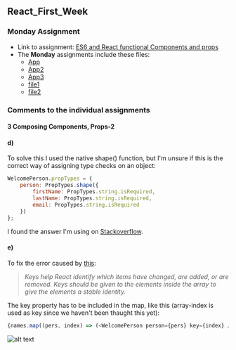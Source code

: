 ## React_First_Week

### Monday Assignment
* Link to assignment: [ES6 and React functional Components and props](https://docs.google.com/document/d/17iG0I2cpgdfmOIW9J-L8kNaO47DILFIzEc9Yi8yW6-o/edit#heading=h.dl1lz6dyu26o)	
* The **Monday** assignments include these files:  
  * [App](https://github.com/Castau/React_First_Week/blob/master/react_exercises/src/App.js)
  * [App2](https://github.com/Castau/React_First_Week/blob/master/react_exercises/src/App2.js)
  * [App3](https://github.com/Castau/React_First_Week/blob/master/react_exercises/src/App3.js)
  * [file1](https://github.com/Castau/React_First_Week/blob/master/react_exercises/src/file1.js)
  * [file2](https://github.com/Castau/React_First_Week/blob/master/react_exercises/src/file2.js)
    

### Comments to the individual assignments
#### 3 Composing Components, Props-2
#### d)
To solve this I used the native shape() function, but I'm unsure if this is the correct way of assigning type checks on an object:
```javascript
WelcomePerson.propTypes = {
    person: PropTypes.shape({
        firstName: PropTypes.string.isRequired,
        lastName: PropTypes.string.isRequired,
        email: PropTypes.string.isRequired
    })
};
```
I found the answer I'm using on [Stackoverflow](https://stackoverflow.com/questions/26923042/how-do-you-validate-the-proptypes-of-a-nested-object-in-reactjs?fbclid=IwAR3HoicJ-XIXdmpQqqIfqfYqwO9GYwhHJ4ULUGzsVNnwn_odf185snZ9nBo).
  
#### e) 
To fix the error caused by [this](https://reactjs.org/docs/lists-and-keys.html#keys):
>*Keys help React identify which items have changed, are added, or are removed. Keys should be given to the elements inside the array to give the elements a stable identity.*

The key property has to be included in the map, like this (array-index is used as key since we haven't been thaught this yet): 
```javascript
{names.map((pers, index) => (<WelcomePerson person={pers} key={index} />))}
```

![alt text](https://i.imgur.com/I3e5l0Y.png)
